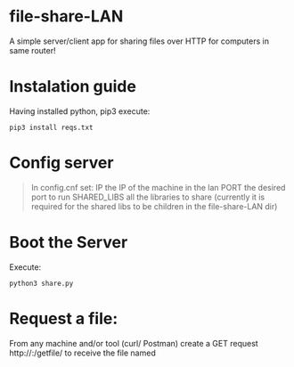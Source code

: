 # file-share-LAN
A simple server/client app for sharing files over HTTP for computers in same router!

# Instalation guide
Having installed python, pip3 execute: 

```
pip3 install reqs.txt 
```

# Config server

> In config.cnf set: 
> IP the IP of the machine in the lan
> PORT the desired port to run
> SHARED_LIBS all the libraries to share (currently it is required for the shared libs to be children in the file-share-LAN dir)


# Boot the Server 

Execute: 
```
python3 share.py
```

# Request a file:

From any machine and/or tool (curl/ Postman) create a GET request http://<ip>:<port>/getfile/<filename> to receive the file named <filename>
